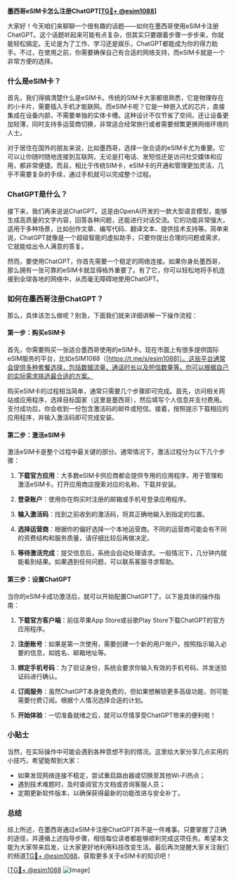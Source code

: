 **墨西哥eSIM卡怎么注册ChatGPT[[TG💪+ @esim1088](https://t.me/s/esim1088)]**

大家好！今天咱们来聊聊一个很有趣的话题——如何在墨西哥使用eSIM卡注册ChatGPT。这个话题听起来可能有点复杂，但其实只要跟着步骤一步步来，你就能轻松搞定。无论是为了工作、学习还是娱乐，ChatGPT都能成为你的得力助手。不过，在使用之前，你需要确保自己有合适的网络支持，而eSIM卡就是一个非常方便的选择。

### 什么是eSIM卡？

首先，我们得搞清楚什么是eSIM卡。传统的SIM卡大家都很熟悉，它是物理存在的小卡片，需要插入手机才能联网。而eSIM卡呢？它是一种嵌入式的芯片，直接集成在设备内部，不需要单独的实体卡槽。这种设计不仅节省了空间，还让设备更加轻薄，同时支持多运营商切换，非常适合经常旅行或者需要频繁更换网络环境的人士。

对于居住在国外的朋友来说，比如墨西哥，选择一张合适的eSIM卡尤为重要。它可以让你随时随地连接到互联网，无论是打电话、发短信还是访问社交媒体和应用，都非常便捷。而且，相比于传统SIM卡，eSIM卡的开通和管理更加灵活，几乎不需要复杂的手续，通过手机就可以完成整个过程。

### ChatGPT是什么？

接下来，我们再来说说ChatGPT。这是由OpenAI开发的一款大型语言模型，能够生成高质量的文字内容，回答各种问题，还能进行对话交流。它的功能非常强大，适用于多种场景，比如创作文章、编写代码、翻译文本、提供技术支持等。简单来说，ChatGPT就像是一个超级智能的虚拟助手，只要你提出合理的问题或需求，它就能给出令人满意的答复。

然而，要使用ChatGPT，你首先需要一个稳定的网络连接。如果你身处墨西哥，那么拥有一张可靠的eSIM卡就显得格外重要了。有了它，你可以轻松地将手机连接到全球各地的网络中，从而毫无障碍地使用ChatGPT。

### 如何在墨西哥注册ChatGPT？

那么，具体该怎么做呢？别急，下面我们就来详细讲解一下操作流程：

#### 第一步：购买eSIM卡

首先，你需要购买一张适合墨西哥使用的eSIM卡。现在市面上有很多提供国际eSIM服务的平台，比如eSIM1088（[https://t.me/s/esim1088]）。这些平台通常会提供多种套餐选择，包括数据流量、通话时长以及短信数量等。你可以根据自己的实际需求挑选最合适的方案。

购买eSIM卡的过程相当简单，通常只需要几个步骤即可完成。首先，访问相关网站或应用程序，选择目标国家（这里是墨西哥），然后填写个人信息并支付费用。支付成功后，你会收到一份包含激活码的邮件或短信。接着，按照提示下载相应的应用程序，并输入激活码即可完成安装。

#### 第二步：激活eSIM卡

激活eSIM卡是整个过程中最关键的部分。通常情况下，激活过程分为以下几个步骤：

1. **下载官方应用**：大多数eSIM卡供应商都会提供专用的应用程序，用于管理和激活eSIM卡。打开应用商店搜索对应的名称，下载并安装。
   
2. **登录账户**：使用你在购买时注册的邮箱或手机号登录应用程序。

3. **输入激活码**：找到之前收到的激活码，将其正确地输入到指定的位置。

4. **选择运营商**：根据你的偏好选择一个本地运营商。不同的运营商可能会有不同的资费结构和服务质量，请仔细比较后再做决定。

5. **等待激活完成**：提交信息后，系统会自动处理请求。一般情况下，几分钟内就能看到结果。如果遇到任何问题，可以联系客服寻求帮助。

#### 第三步：设置ChatGPT

当你的eSIM卡成功激活后，就可以开始配置ChatGPT了。以下是具体的操作指南：

1. **下载官方客户端**：前往苹果App Store或谷歌Play Store下载ChatGPT的官方应用程序。

2. **注册账号**：如果是第一次使用，需要创建一个新的用户账户。按照指示输入必要的信息，如姓名、邮箱地址等。

3. **绑定手机号码**：为了验证身份，系统会要求你输入有效的手机号码，并发送验证码进行确认。

4. **订阅服务**：虽然ChatGPT本身是免费的，但如果想解锁更多高级功能，则可能需要付费订阅。根据个人情况选择合适的计划。

5. **开始体验**：一切准备就绪之后，就可以尽情享受ChatGPT带来的便利啦！

### 小贴士

当然，在实际操作中可能会遇到各种意想不到的情况。这里给大家分享几点实用的小技巧，希望能帮到大家：

- 如果发现网络连接不稳定，尝试重启路由器或切换至其他Wi-Fi热点；
- 遇到技术难题时，及时查阅官方文档或咨询客服人员；
- 定期更新软件版本，以确保获得最新的功能改进与安全补丁。

### 总结

综上所述，在墨西哥通过eSIM卡注册ChatGPT并不是一件难事。只要掌握了正确的途径，并遵循上述指导步骤，相信每位读者都能够顺利完成这项任务。希望本文能为大家带来启发，让大家更好地利用科技改变生活。最后再次提醒大家关注我们的频道[TG💪+ @esim1088](https://t.me/s/esim1088)，获取更多关于eSIM卡的知识吧！

[[TG💪+ @esim1088](https://t.me/s/esim1088) ![Image](https://i.postimg.cc/4NQfJmqS/Snipaste-2025-05-13-00-14-12.png)]